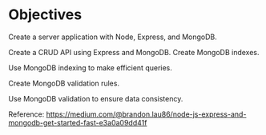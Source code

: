 # Objectives

Create a server application with Node, Express, and MongoDB.

Create a CRUD API using Express and MongoDB.
Create MongoDB indexes.

Use MongoDB indexing to make efficient queries.

Create MongoDB validation rules.

Use MongoDB validation to ensure data consistency.

Reference: https://medium.com/@brandon.lau86/node-js-express-and-mongodb-get-started-fast-e3a0a09dd41f
